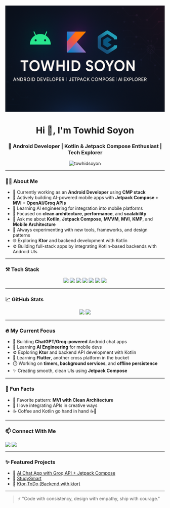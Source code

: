 <!-- Profile Header -->
<p align="center">
  <img src="https://raw.githubusercontent.com/towhidSoyon/towhidSoyon/main/image.png" alt="Banner" />
</p>


<h1 align="center">Hi 👋, I'm Towhid Soyon</h1>
<h3 align="center">🚀 Android Developer | Kotlin & Jetpack Compose Enthusiast | Tech Explorer</h3>

<p align="center">
  <img src="https://komarev.com/ghpvc/?username=towhidsoyon&label=Profile%20views&color=0e75b6&style=flat" alt="towhidsoyon" />
</p>

---

### 🧑‍💻 About Me

- 💼 Currently working as an **Android Developer** using **CMP stack**
- 🔭 Actively building AI-powered mobile apps with **Jetpack Compose + MVI + OpenAI/Groq APIs**
- 🌱 Learning AI engineering for integration into mobile platforms
- 📱 Focused on **clean architecture**, **performance**, and **scalability**
- 💬 Ask me about **Kotlin**, **Jetpack Compose**, **MVVM**, **MVI**, **KMP**, and **Mobile Architecture**
- 🧠 Always experimenting with new tools, frameworks, and design patterns
- 🌐 Exploring **Ktor** and backend development with Kotlin
- ⚙️ Building full-stack apps by integrating Kotlin-based backends with Android UIs


---

### ⚒️ Tech Stack

<p align="center">
  <img src="https://img.shields.io/badge/Kotlin-7F52FF?style=for-the-badge&logo=kotlin&logoColor=white"/>
  <img src="https://img.shields.io/badge/Jetpack%20Compose-4285F4?style=for-the-badge&logo=android&logoColor=white"/>
  <img src="https://img.shields.io/badge/MVI-5C2D91?style=for-the-badge"/>
  <img src="https://img.shields.io/badge/OpenAI-412991?style=for-the-badge&logo=openai&logoColor=white"/>
  <img src="https://img.shields.io/badge/Groq%20API-ff005c?style=for-the-badge"/>
  <img src="https://img.shields.io/badge/Android%20Studio-3DDC84?style=for-the-badge&logo=androidstudio&logoColor=white"/>
  <img src="https://img.shields.io/badge/Firebase-ffca28?style=for-the-badge&logo=firebase&logoColor=black"/>
</p>

---

### 📈 GitHub Stats

<p align="center">
  <img src="https://github-readme-stats.vercel.app/api?username=towhidsoyon&show_icons=true&theme=tokyonight" width="47%"/>
  <img src="https://github-readme-streak-stats.herokuapp.com/?user=towhidsoyon&theme=tokyonight" width="47%"/>
</p>

---

### 🔥 My Current Focus

- 📲 Building **ChatGPT/Groq-powered** Android chat apps
- 🧠 Learning **AI Engineering** for mobile devs
- ⚙️ Exploring **Ktor** and backend API development with Kotlin
- 🧠 Learning **Flutter**, another cross platform in the bucket
- ⏱️ Working on **timers, background services**, and **offline persistence**
- ✨ Creating smooth, clean UIs using **Jetpack Compose**

---

### 🧩 Fun Facts

- 🎯 Favorite pattern: **MVI with Clean Architecture**
- 🔌 I love integrating APIs in creative ways
- ☕ Coffee and Kotlin go hand in hand ☕🧠

---

### 📫 Connect With Me

<p align="left">
  <a href="https://www.linkedin.com/in/towhid-soyon/" target="blank"><img align="center" src="https://img.shields.io/badge/LinkedIn-0077B5?style=for-the-badge&logo=linkedin&logoColor=white" /></a>
  <a href="mailto:towhidofficial692@gmail.com"><img align="center" src="https://img.shields.io/badge/Gmail-D14836?style=for-the-badge&logo=gmail&logoColor=white" /></a>
</p>

---

### ✨ Featured Projects

- 🔹 [AI Chat App with Groq API + Jetpack Compose]([https://github.com/towhidSoyon/your-chat-app-repo](https://github.com/towhidSoyon/GroqApp))
- 🔹 [StudySmart](https://github.com/towhidSoyon/neptune-mobile-app](https://github.com/towhidSoyon/StudySmart))
- 🔹 [Ktor-ToDo (Backend with ktor)]([https://github.com/towhidSoyon/your-cmp-demo-repo](https://github.com/towhidSoyon/ktor-ToDo))

---

> ⚡ "Code with consistency, design with empathy, ship with courage."
